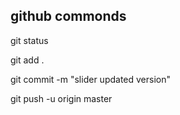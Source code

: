 

## github commonds 
git status

git add .

git commit -m "slider updated version"


git push -u origin master